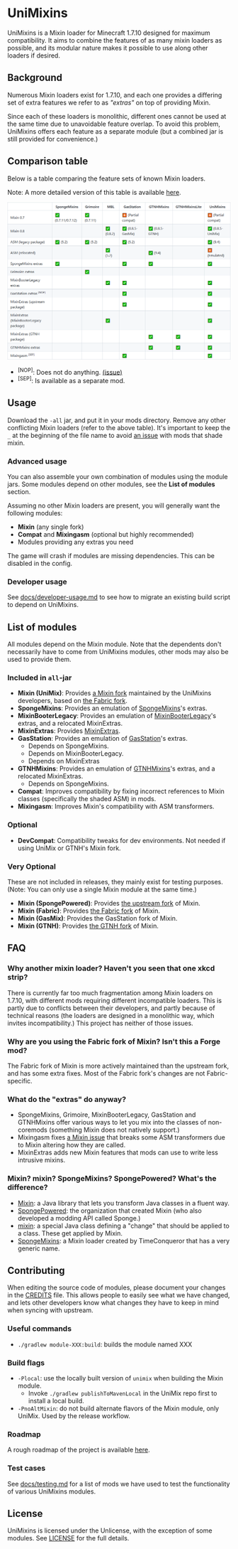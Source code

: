 # UniMixins

UniMixins is a Mixin loader for Minecraft 1.7.10 designed for maximum compatibility. It aims to combine the features of as many mixin loaders as possible, and its modular nature makes it possible to use along other loaders if desired.

## Background

Numerous Mixin loaders exist for 1.7.10, and each one provides a differing set of extra features we refer to as *"extras"* on top of providing Mixin.

Since each of these loaders is monolithic, different ones cannot be used at the same time due to unavoidable feature overlap. To avoid this problem, UniMixins offers each feature as a separate module (but a combined jar is still provided for convenience.)

## Comparison table

Below is a table comparing the feature sets of known Mixin loaders.

Note: A more detailed version of this table is available [here](https://legacymoddingmc.github.io/wiki/#comparison-of-1.7.10-mixin-loaders/).

<picture>
  <source srcset="docs/comparison-chart-dark.png" media="(prefers-color-scheme: dark)">
  <img src="docs/comparison-chart.png">
</picture>

* <sup>[NOP]</sup>: Does not do anything. [(issue)](https://github.com/FalsePattern/GasStation/issues/15)
* <sup>[SEP]</sup>: Is available as a separate mod.

## Usage

Download the `-all` jar, and put it in your mods directory. Remove any other conflicting Mixin loaders (refer to the above table). It's important to keep the `_` at the beginning of the file name to avoid [an issue](https://github.com/tox1cozZ/mixin-booter-legacy/issues/1) with mods that shade mixin.

### Advanced usage

You can also assemble your own combination of modules using the module jars. Some modules depend on other modules, see the **List of modules** section.

Assuming no other Mixin loaders are present, you will generally want the following modules:
* **Mixin** (any single fork)
* **Compat** and **Mixingasm** (optional but highly recommended)
* Modules providing any extras you need

The game will crash if modules are missing dependencies. This can be disabled in the config.

### Developer usage

See [docs/developer-usage.md](docs/developer-usage.md) to see how to migrate an existing build script to depend on UniMixins.

## List of modules

All modules depend on the Mixin module. Note that the dependents don't necessarily have to come from UniMixins modules, other mods may also be used to provide them.

### Included in `all`-jar

* **Mixin (UniMix)**: Provides [a Mixin fork](https://github.com/LegacyModdingMC/UniMix) maintained by the UniMixins developers, based on [the Fabric fork](https://github.com/FabricMC/Mixin).
* **SpongeMixins**: Provides an emulation of [SpongeMixins](https://github.com/GTNewHorizons/SpongeMixins)'s extras.
* **MixinBooterLegacy**: Provides an emulation of [MixinBooterLegacy](https://github.com/tox1cozZ/mixin-booter-legacy)'s extras, and a relocated MixinExtras.
* **MixinExtras**: Provides [MixinExtras](https://github.com/LlamaLad7/MixinExtras).
* **GasStation**: Provides an emulation of [GasStation](https://github.com/FalsePattern/GasStation)'s extras.
    * Depends on SpongeMixins.
    * Depends on MixinBooterLegacy.
    * Depends on MixinExtras
* **GTNHMixins**: Provides an emulation of [GTNHMixins](https://github.com/GTNewHorizons/GTNHMixins)'s extras, and a relocated MixinExtras.
    * Depends on SpongeMixins.
* **Compat**: Improves compatibility by fixing incorrect references to Mixin classes (specifically the shaded ASM) in mods.
* **Mixingasm**: Improves Mixin's compatibility with ASM transformers.

### Optional

* **DevCompat**: Compatibility tweaks for dev environments. Not needed if using UniMix or GTNH's Mixin fork.

### Very Optional

These are not included in releases, they mainly exist for testing purposes. (Note: You can only use a single Mixin module at the same time.)

* **Mixin (SpongePowered)**: Provides [the upstream fork](https://github.com/SpongePowered/Mixin) of Mixin.
* **Mixin (Fabric)**: Provides [the Fabric fork](https://github.com/FabricMC/Mixin) of Mixin.
* **Mixin (GasMix)**: Provides the GasStation fork of Mixin.
* **Mixin (GTNH)**: Provides [the GTNH fork](https://github.com/GTNewHorizons/SpongePoweredMixin) of Mixin.

## FAQ

### Why another mixin loader? Haven't you seen that one xkcd strip?

There is currently far too much fragmentation among Mixin loaders on 1.7.10, with different mods requiring different incompatible loaders. This is partly due to conflicts between their developers, and partly because of technical reasons (the loaders are designed in a monolithic way, which invites incompatibility.) This project has neither of those issues.

### Why are you using the Fabric fork of Mixin? Isn't this a Forge mod?

The Fabric fork of Mixin is more actively maintained than the upstream fork, and has some extra fixes. Most of the Fabric fork's changes are not Fabric-specific.

### What do the "extras" do anyway?

* SpongeMixins, Grimoire, MixinBooterLegacy, GasStation and GTNHMixins offer various ways to let you mix into the classes of non-coremods (something Mixin does not natively support.)
* Mixingasm fixes [a Mixin issue](https://github.com/SpongePowered/Mixin/issues/309) that breaks some ASM transformers due to Mixin altering how they are called.
* MixinExtras adds new Mixin features that mods can use to write less intrusive mixins.

### Mixin? mixin? SpongeMixins? SpongePowered? What's the difference?

* [Mixin](https://github.com/SpongePowered/Mixin): a Java library that lets you transform Java classes in a fluent way.
* [SpongePowered](https://spongepowered.org/): the organization that created Mixin (who also developed a modding API called Sponge.)
* [mixin](https://github.com/SpongePowered/Mixin/wiki/Introduction-to-Mixins---Understanding-Mixin-Architecture#4-only-you-mixins-can-save-mankind): a special Java class defining a "change" that should be applied to a class. These get applied by Mixin.
* [SpongeMixins](https://github.com/TimeConqueror/SpongeMixins): a Mixin loader created by TimeConqueror that has a very generic name.

## Contributing

When editing the source code of modules, please document your changes in the [CREDITS](CREDITS) file. This allows people to easily see what we have changed, and lets other developers know what changes they have to keep in mind when syncing with upstream.

### Useful commands

* `./gradlew module-XXX:build`: builds the module named XXX

### Build flags
* `-Plocal`: use the locally built version of `unimix` when building the Mixin module.
    * Invoke `./gradlew publishToMavenLocal` in the UniMix repo first to install a local build.
* `-PnoAltMixin`: do not build alternate flavors of the Mixin module, only UniMix. Used by the release workflow.

### Roadmap

A rough roadmap of the project is available [here](https://gist.github.com/makamys/5eaf2ebb878b74213630eae122460f00).

### Test cases

See [docs/testing.md](docs/testing.md) for a list of mods we have used to test the functionality of various UniMixins modules.

## License

UniMixins is licensed under the Unlicense, with the exception of some modules. See [LICENSE](LICENSE) for the full details.
